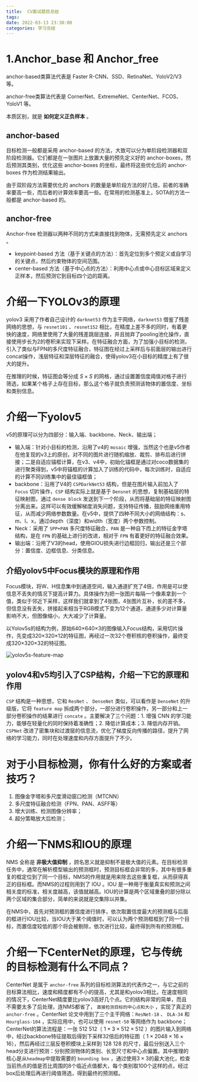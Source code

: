 ```yaml
---
title:  CV面试题目总结
tags: 
date: 2022-03-13 23:30:00
categories: 学习总结
---
```


# 1.Anchor_base 和 Anchor_free

anchor-based类算法代表是 Faster R-CNN、SSD、RetinaNet、YoloV2/V3 等。

anchor-free类算法代表是 CornerNet、ExtremeNet、CenterNet、FCOS、YoloV1 等。

本质区别，就是 **如何定义正负样本** 。

## anchor-based

目标检测一般都是采用 anchor-based 的方法，大致可以分为单阶段检测器和双阶段检测器。它们都是在一张图片上放置大量的预先定义好的 anchor-boxes，然后预测其类别，优化这些 anchor-boxes 的坐标，最终将这些优化后的 anchor-boxes 作为检测结果输出。

由于双阶段方法需要优化的 anchors 的数量是单阶段方法的好几倍，前者的准确率要高一些，而后者的计算效率要高一些。在常用的检测基准上，SOTA的方法一般都是 anchor-based 的。

## anchor-free

Anchor-free 检测器以两种不同的方式来直接找到物体，无需预先定义 anchors 。

- keypoint-based 方法（基于关键点的方法）：首先定位到多个预定义或自学习的关键点，然后约束物体的空间范围。
- center-based 方法（基于中心点的方法）：利用中心点或中心目标区域来定义正样本，然后预测它到目标四个边的距离。


# 介绍一下YOLOv3的原理

yolov3 采用了作者自己设计的 `darknet53` 作为主干网络，`darknet53` 借鉴了残差网络的思想，与 `resnet101` 、`resnet152` 相比，在精度上差不多的同时，有着更快的速度，网络里使用了大量的残差跳层连接，并且抛弃了pooling池化操作，直接使用步长为2的卷积来实现下采样。在特征融合方面，为了加强小目标的检测，引入了类似与FPN的多尺度特征融合，特征图在经过上采样后与前面层的输出进行concat操作，浅层特征和深层特征的融合，使得yolov3在小目标的精度上有了很大的提升。

在推理的时候，特征图会等分成 $S \times S$ 的网格，通过设置置信度阈值对格子进行筛选，如果某个格子上存在目标，那么这个格子就负责预测该物体的置信度、坐标和类别信息。

# 介绍一下yolov5

v5的原理可以分为四部分：输入端、backbone、Neck、输出端；

- 输入端：针对小目标的检测，沿用了v4的 `mosaic` 增强，当然这个也是v5作者在他复现的v3上的原创，对不同的图片进行随机缩放、裁剪、排布后进行拼接；二是自适应锚框计算，在v3、v4中，初始化锚框是通过对coco数据集的进行聚类得到，v5中将锚框的计算加入了训练的代码中，每次训练时，自适应的计算不同训练集中的最佳锚框值；
- backbone：沿用了V4的 `CSPDarkNet53` 结构，但是在图片输入前加入了 `Focus` 切片操作，`CSP` 结构实际上就是基于 `Densnet` 的思想，复制基础层的特征映射图，通过 `dense block` 发送到下一个阶段，从而将基础层的特征映射图分离出来。这样可以有效缓解梯度消失问题，支持特征传播，鼓励网络重用特征，从而减少网络参数数量。在v5中，提供了四种不同大小的网络结构：s、m、l、x，通过depth（深度）和width（宽度）两个参数控制。
- Neck：采用了 `SPP+PAN` 多尺度特征融合，`PAN` 是一种自下而上的特征金字塔结构，是在 `FPN` 的基础上进行的改进，相对于 `FPN` 有着更好的特征融合效果。
- 输出端：沿用了V3的head，使用GIOU损失进行边框回归，输出还是三个部分：置信度、边框信息、分类信息。

## 介绍yolov5中Focus模块的原理和作用

Focus模块，将W、H信息集中到通道空间，输入通道扩充了4倍，作用是可以使信息不丢失的情况下提高计算力。具体操作为把一张图片每隔一个像素拿到一个值，类似于邻近下采样，这样我们就拿到了4张图，4张图片互补，长的差不多，但信息没有丢失，拼接起来相当于RGB模式下变为12个通道，通道多少对计算量影响不大，但图像缩小，大大减少了计算量。

以Yolov5s的结构为例，原始640×640×3的图像输入Focus结构，采用切片操作，先变成320×320×12的特征图，再经过一次32个卷积核的卷积操作，最终变成320×320×32的特征图。

![yolov5s-feature-map](https://runcoderhang.github.io/thumbnails/yolov5-feature-map.png)

## yolov4和v5均引入了CSP结构，介绍一下它的原理和作用

`CSP` 结构是一种思想，它和 `ResNet` 、 `DenseNet` 类似，可以看作是 `DenseNet` 的升级版，它将 `feature map` 拆成两个部分，一部分进行卷积操作，另一部分和上一部分卷积操作的结果进行 `concate` 。主要解决了三个问题：1. 增强 CNN 的学习能力，能够在轻量化的同时保持着准确性；2. 降低计算成本；3. 降低内存开销。 `CSPNet` 改进了密集块和过渡层的信息流，优化了梯度反向传播的路径，提升了网络的学习能力，同时在处理速度和内存方面提升了不少。

# 对于小目标检测，你有什么好的方案或者技巧？

1. 图像金字塔和多尺度滑动窗口检测（MTCNN）
2. 多尺度特征融合检测（FPN、PAN、ASFF等）
3. 增大训练、检测图像分辨率；
4. 超分策略放大后检测；

# 介绍一下NMS和IOU的原理

NMS 全称是 **非极大值抑制** ，顾名思义就是抑制不是极大值的元素。在目标检测任务中，通常在解析模型输出的预测框时，预测目标框会非常的多，其中有很多重复的框定位到了同一个目标，NMS的作用就是用来除去这些重复框，从而获得真正的目标框。而NMS的过程则用到了 IOU 。IOU 是一种用于衡量真实和预测之间相关度的标准，相关度越高，该值就越高。IOU的计算是两个区域重叠的部分除以两个区域的集合部分，简单的来说就是交集除以并集。

在NMS中，首先对预测框的置信度进行排序，依次取置信度最大的预测框与后面的框进行IOU比较，当IOU大于某个阈值时，可以认为两个预测框框到了同一个目标，而置信度较低的那个将会被剔除，依次进行比较，最终得到所有的预测框。


# 介绍一下CenterNet的原理，它与传统的目标检测有什么不同点？

CenterNet 是属于 `anchor-free` 系列的目标检测算法的代表作之一，与它之前的目标算法相比，速度和精度都有不小的提高，尤其是和yolov3相比，在速度相同的情况下，CenterNet精度要比yolov3高好几个点。它的结构非常的简单，而且不需要太多了后处理，连NMS都省了， `直接检测目标的中心点和大小` ，实现了真正的 `anchor-free` 。CenterNet 论文中用到了三个主干网络：`ResNet-18` 、 `DLA-34` 和 `Hourglass-104` ，实际应用中，也可以使用 `resnet-50` 等网络作为 backbone；CenterNet的算法流程是：一张 512 512（ $1 \times 3 \times 512 \times 512$ ）的图片输入到网络中，经过backbone特征提取后得到下采样32倍后的特征图（ $1 \times 2048 \times 16 \times 16$），然后再经过三层反卷积模块上采样到 128 128 的尺寸，最后分别送入三个head分支进行预测：分别预测物体的类别、长宽尺寸和中心点偏置。其中推理的核心是从`headmap`中提取需要的 `bounding box` ，通过使用$3 \times 3$的最大池化，检查当前热点的值是否比周围的8个临近点值都大，每个类别取100个这样的点，经过box后处理后再进行阈值筛选，得到最终的预测框。

